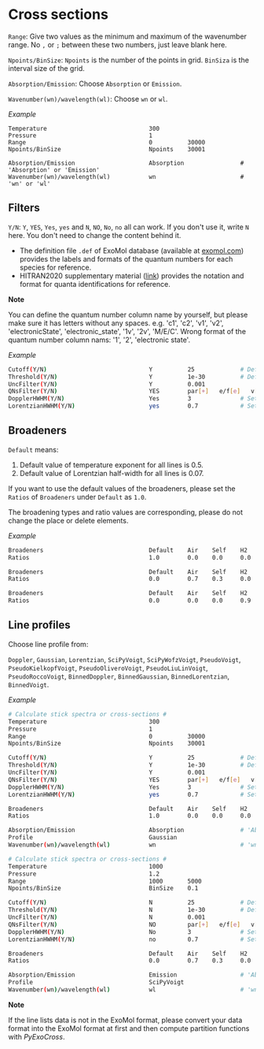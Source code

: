 Cross sections
==============

`Range`: Give two values as the minimum and maximum of the wavenumber range. No `,` or `;` between these two numbers, just leave blank here.

`Npoints/BinSize`: `Npoints` is the number of the points in grid. `BinSiza` is the interval size of the grid.

`Absorption/Emission`: Choose `Absorption` or `Emission`.

`Wavenumber(wn)/wavelength(wl)`: Choose `wn` or `wl`.

*Example*

```
Temperature                             300
Pressure                                1
Range                                   0          30000
Npoints/BinSize                         Npoints    30001

Absorption/Emission                     Absorption                # 'Absorption' or 'Emission'
Wavenumber(wn)/wavelength(wl)           wn                        # 'wn' or 'wl'
```

## Filters

`Y/N`: `Y`, `YES`, `Yes`, `yes` and `N`, `NO`, `No`, `no` all can work. If you don't use it, write `N` here. You don't need to change the content behind it.

* The definition file `.def` of ExoMol database (available at [exomol.com](https://www.exomol.com/)) provides the labels and formats of the quantum numbers for each species for reference.
* HITRAN2020 supplementary material ([link](https://hitran.org/media/refs/HITRAN_QN_formats.pdf)) provides the notation and format for quanta identifications for reference.

**Note**

You can define the quantum number column name by yourself, but please make sure it has letters without any spaces.
e.g. 'c1', 'c2', 'v1', 'v2', 'electronicState', 'electronic_state', '1v', '2v', 'M/E/C'.
Wrong format of the quantum number column nams: '1', '2', 'electronic state'.

*Example*

```bash
Cutoff(Y/N)                             Y          25             # Default value 25
Threshold(Y/N)                          Y          1e-30          # Default value 1e-30
UncFilter(Y/N)                          Y          0.001
QNsFilter(Y/N)                          YES        par[+]   e/f[e]   v[0,1,2,3]
DopplerHWHM(Y/N)                        Yes        3              # Set Doppler HWHM as a constant
LorentzianHWHM(Y/N)                     yes        0.7            # Set Lorentzian HWHM as a constant
```

## Broadeners

`Default` means:

1. Default value of temperature exponent for all lines is 0.5.
2. Default value of Lorentzian half-width for all lines is 0.07.

If you want to use the default values of the broadeners, please set the `Ratios` of `Broadeners` under `Default` as `1.0`.

The broadening types and ratio values are corresponding, please do not change the place or delete elements.

*Example*

```bash
Broadeners                              Default    Air    Self    H2    He    CO2
Ratios                                  1.0        0.0    0.0     0.0   0.0   0.0
```

```bash
Broadeners                              Default    Air    Self    H2    He    CO2
Ratios                                  0.0        0.7    0.3     0.0   0.0   0.0
```

```bash
Broadeners                              Default    Air    Self    H2    He    CO2
Ratios                                  0.0        0.0    0.0     0.9   0.1   0.0
```

## Line profiles

Choose line profile from:

`Doppler`, `Gaussian`, `Lorentzian`, `SciPyVoigt`, `SciPyWofzVoigt`, `PseudoVoigt`, `PseudoKielkopfVoigt`, `PseudoOliveroVoigt`, `PseudoLiuLinVoigt`, `PseudoRoccoVoigt`, `BinnedDoppler`, `BinnedGaussian`, `BinnedLorentzian`, `BinnedVoigt`.

*Example*

```bash
# Calculate stick spectra or cross-sections #
Temperature                             300
Pressure                                1
Range                                   0          30000
Npoints/BinSize                         Npoints    30001

Cutoff(Y/N)                             Y          25             # Default value 25
Threshold(Y/N)                          Y          1e-30          # Default value 1e-30
UncFilter(Y/N)                          Y          0.001
QNsFilter(Y/N)                          YES        par[+]   e/f[e]   v[0,1,2,3]
DopplerHWHM(Y/N)                        Yes        3              # Set Doppler HWHM as a constant
LorentzianHWHM(Y/N)                     yes        0.7            # Set Lorentzian HWHM as a constant

Broadeners                              Default    Air    Self    H2    He    CO2
Ratios                                  1.0        0.0    0.0     0.0   0.0   0.0

Absorption/Emission                     Absorption                # 'Absorption' or 'Emission'
Profile                                 Gaussian
Wavenumber(wn)/wavelength(wl)           wn                        # 'wn' or 'wl'
```

```bash
# Calculate stick spectra or cross-sections #
Temperature                             1000
Pressure                                1.2
Range                                   1000       5000
Npoints/BinSize                         BinSize    0.1

Cutoff(Y/N)                             N          25             # Default value 25
Threshold(Y/N)                          N          1e-30          # Default value 1e-30
UncFilter(Y/N)                          N          0.001
QNsFilter(Y/N)                          NO         par[+]   e/f[e]   v[0,1,2,3]
DopplerHWHM(Y/N)                        No         3              # Set Doppler HWHM as a constant
LorentzianHWHM(Y/N)                     no         0.7            # Set Lorentzian HWHM as a constant

Broadeners                              Default    Air    Self    H2    He    CO2
Ratios                                  0.0        0.7    0.3     0.0   0.0   0.0

Absorption/Emission                     Emission                  # 'Absorption' or 'Emission'
Profile                                 SciPyVoigt
Wavenumber(wn)/wavelength(wl)           wl                        # 'wn' or 'wl'
```

**Note**

If the line lists data is not in the ExoMol format, please convert your data format into the ExoMol format at first and then compute partition functions with *PyExoCross*.
